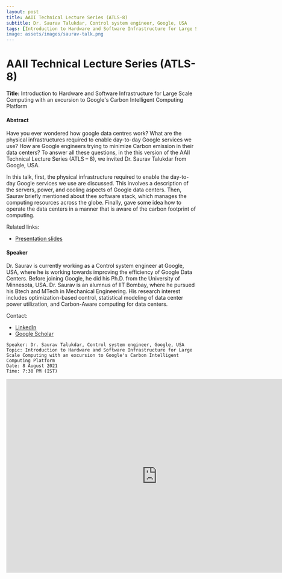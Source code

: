 ```yaml
---
layout: post
title: AAII Technical Lecture Series (ATLS-8)
subtitle: Dr. Saurav Talukdar, Control system engineer, Google, USA
tags: [Introduction to Hardware and Software Infrastructure for Large Scale Computing with an excursion to Google's Carbon Intelligent Computing Platform]
image: assets/images/saurav-talk.png
---
```


# AAII Technical Lecture Series (ATLS-8)

**Title:** Introduction to Hardware and Software Infrastructure for Large Scale Computing with an excursion to Google's Carbon Intelligent Computing Platform

#### Abstract
Have you ever wondered how google data centres work? What are the physical infrastructures required to enable day-to-day Google services we use? How are Google engineers trying to minimize Carbon emission in their data centers? To answer all these questions, in the this version of the AAII Technical Lecture Series (ATLS – 8), we invited Dr. Saurav Talukdar from Google, USA.

In this talk, first, the physical infrastructure required to enable the day-to-day Google services we use are discussed. This  involves a description of the servers, power, and cooling aspects of Google data centers. Then, Saurav briefly mentioned about thee software stack, which manages the computing resources across the globe. Finally, gave some idea how to operate the data centers in a manner that is aware of the carbon footprint of computing.

Related links:
- [Presentation slides](https://docs.google.com/presentation/d/127QV3rPRhTsh-fJW44g2mfCRdlwCcV9ReNOJ_sdcwXo/edit#slide=id.p) 

#### Speaker
Dr. Saurav is currently working as a Control system engineer at Google, USA, where he is working towards improving the efficiency of Google Data Centers. Before joining Google, he did his Ph.D. from the University of Minnesota, USA. Dr. Saurav is an alumnus of IIT Bombay, where he pursued his Btech and MTech in Mechanical Engineering. His research interest includes optimization-based control, statistical modeling of data center power utilization, and Carbon-Aware computing for data centers.

Contact: 
- [LinkedIn](https://www.linkedin.com/in/saurav-talukdar-b727a21b/)
- [Google Scholar](https://scholar.google.co.in/citations?user=LjbbUMUAAAAJ&hl=en)

```
Speaker: Dr. Saurav Talukdar, Control system engineer, Google, USA
Topic: Introduction to Hardware and Software Infrastructure for Large Scale Computing with an excursion to Google's Carbon Intelligent Computing Platform
Date: 8 August 2021
Time: 7:30 PM (IST)
```
<iframe width="800" height="515" src="https://www.youtube.com/embed/s-flHRDVVj4" title="YouTube video player" frameborder="0" allow="accelerometer; autoplay; clipboard-write; encrypted-media; gyroscope; picture-in-picture; web-share" allowfullscreen></iframe>
